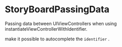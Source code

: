 StoryBoardPassingData
=====================

Passing data between UIViewControllers when using instantiateViewControllerWithIdentifier.

make it possible to autocomplete the `identifier` .
